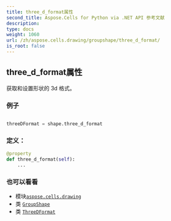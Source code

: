 ```yaml
---
title: three_d_format属性
second_title: Aspose.Cells for Python via .NET API 参考文献
description:
type: docs
weight: 1060
url: /zh/aspose.cells.drawing/groupshape/three_d_format/
is_root: false
---
```

## three_d_format属性

获取和设置形状的 3d 格式。

### 例子

```python

threeDFormat = shape.three_d_format

```
### 定义：
```python
@property
def three_d_format(self):
    ...
```

### 也可以看看
* 模块[`aspose.cells.drawing`](../../)
* 类 [`GroupShape`](/cells/python-net/zh/aspose.cells.drawing/groupshape)
* 类 [`ThreeDFormat`](/cells/python-net/zh/aspose.cells.drawing/threedformat)
